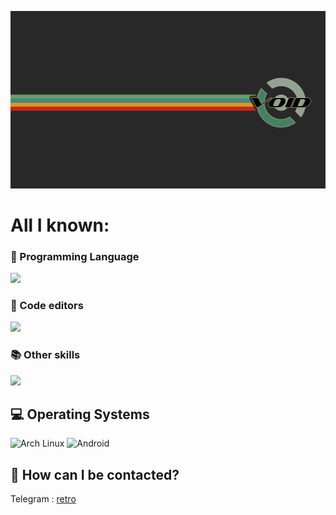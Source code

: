 ![](https://github.com/retrovisionagain/retrovisionagain/blob/main/void-linux.png)
# All I known:
<div align="left">
<h3>🚀 Programming Language</h3>
<img src="https://skillicons.dev/icons?i=go,c,py">

<h3>📝 Code editors</h3>
<img src="https://skillicons.dev/icons?i=neovim,vscodium">

<h3>📚 Other skills</h3>
<img src="https://skillicons.dev/icons?i=github,git,md,obsidian">
</div>
<h2 align="left">💻 Operating Systems</h2>

<div align="left">
  <img src="https://img.shields.io/badge/Void_Linux-blackgreen?logo=void&logoColor=white&style=for-the-badge" height="28" alt="Arch Linux"/>
  <img src="https://img.shields.io/badge/Android-3DDC84?logo=android&logoColor=white&style=for-the-badge" height="28" alt="Android"/>
</div>

## 💬 How can I be contacted?

Telegram : <a href="https://t.me/veryretroinfo" target="_blank">retro</a>

